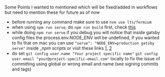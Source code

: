 Some Points I wanted to mentioned which will be fixed/added in workflows but need to mention these for future as of now

- before running any command make sure to use `nvm use lts/fermium`
- when using `npm run serve`, do `npm run build` first, check [this](https://github.com/gatsbyjs/gatsby/issues/3896)
- while doing `npm run serve` if you debug you will notice that inside gatsby config files the process.env.NODE_ENV will be undefined, if you wanted to fix that on mac you can use `"serve": "NODE_ENV=production gatsby serve"` inside __npm scripts_ or visit these links [1](https://github.com/gatsbyjs/gatsby/issues/3896), [2](https://spectrum.chat/gatsby-js/general/node-env-undefined-with-gatsby-serve~90bd8a7e-8028-4aa3-b68e-ab7052d0b06a)
- do set `git config user.name "Your project specific name"` `git config user.email "your@project-specific-email.com"` locally to fix the issue of committing using global or wrong email and name (see signing commits and tags)
